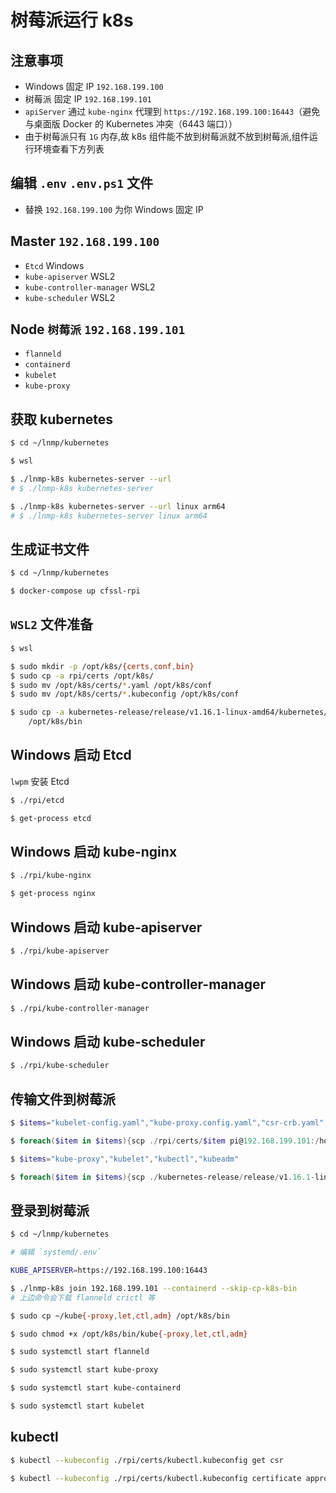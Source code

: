 # 树莓派运行 k8s

## 注意事项

* Windows 固定 IP `192.168.199.100`
* 树莓派 固定 IP `192.168.199.101`
* `apiServer` 通过 `kube-nginx` 代理到 `https://192.168.199.100:16443`（避免与桌面版 Docker 的 Kubernetes 冲突（6443 端口））
* 由于树莓派只有 `1G` 内存,故 k8s 组件能不放到树莓派就不放到树莓派,组件运行环境查看下方列表

## 编辑 `.env` `.env.ps1` 文件

* 替换 `192.168.199.100` 为你 Windows 固定 IP

## Master `192.168.199.100`

* `Etcd` Windows
* `kube-apiserver` WSL2
* `kube-controller-manager` WSL2
* `kube-scheduler` WSL2

## Node `树莓派` `192.168.199.101`

* `flanneld`
* `containerd`
* `kubelet`
* `kube-proxy`

## 获取 kubernetes

```bash
$ cd ~/lnmp/kubernetes

$ wsl

$ ./lnmp-k8s kubernetes-server --url
# $ ./lnmp-k8s kubernetes-server

$ ./lnmp-k8s kubernetes-server --url linux arm64
# $ ./lnmp-k8s kubernetes-server linux arm64
```

## 生成证书文件

```bash
$ cd ~/lnmp/kubernetes

$ docker-compose up cfssl-rpi
```

## `WSL2` 文件准备

```bash
$ wsl

$ sudo mkdir -p /opt/k8s/{certs,conf,bin}
$ sudo cp -a rpi/certs /opt/k8s/
$ sudo mv /opt/k8s/certs/*.yaml /opt/k8s/conf
$ sudo mv /opt/k8s/certs/*.kubeconfig /opt/k8s/conf

$ sudo cp -a kubernetes-release/release/v1.16.1-linux-amd64/kubernetes/server/bin/kube-{apiserver,controller-manager,scheduler} \
    /opt/k8s/bin
```

## Windows 启动 Etcd

`lwpm` 安装 Etcd

```bash
$ ./rpi/etcd

$ get-process etcd
```

## Windows 启动 kube-nginx

```bash
$ ./rpi/kube-nginx

$ get-process nginx
```

## Windows 启动 kube-apiserver

```bash
$ ./rpi/kube-apiserver
```

## Windows 启动 kube-controller-manager

```bash
$ ./rpi/kube-controller-manager
```

## Windows 启动 kube-scheduler

```bash
$ ./rpi/kube-scheduler
```

## 传输文件到树莓派
 
```powershell
$ $items="kubelet-config.yaml","kube-proxy.config.yaml","csr-crb.yaml","kubectl.kubeconfig","kube-proxy.kubeconfig","flanneld.pem","flanneld-key.pem"

$ foreach($item in $items){scp ./rpi/certs/$item pi@192.168.199.101:/home/pi/lnmp/kubernetes/systemd/certs}

$ $items="kube-proxy","kubelet","kubectl","kubeadm"

$ foreach($item in $items){scp ./kubernetes-release/release/v1.16.1-linux-arm64/kubernetes/server/bin/$item pi@192.168.199.101:/home/pi/}
```

## 登录到树莓派

```bash
$ cd ~/lnmp/kubernetes

# 编辑 `systemd/.env`

KUBE_APISERVER=https://192.168.199.100:16443

$ ./lnmp-k8s join 192.168.199.101 --containerd --skip-cp-k8s-bin
# 上边命令会下载 flanneld crictl 等

$ sudo cp ~/kube{-proxy,let,ctl,adm} /opt/k8s/bin

$ sudo chmod +x /opt/k8s/bin/kube{-proxy,let,ctl,adm}
```

```bash
$ sudo systemctl start flanneld

$ sudo systemctl start kube-proxy

$ sudo systemctl start kube-containerd

$ sudo systemctl start kubelet
```

## kubectl

```bash
$ kubectl --kubeconfig ./rpi/certs/kubectl.kubeconfig get csr

$ kubectl --kubeconfig ./rpi/certs/kubectl.kubeconfig certificate approve csr-d6ndc
```
